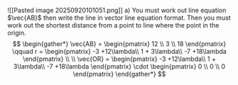 ![[Pasted image 20250920101051.png]]
a) You must work out line equation $\vec{AB}$ then write the line in vector line  equation format.  Then you must work out the shortest distance from a point to line where the point in the origin.
$$
\begin{gather*}
\vec{AB} = \begin{pmatrix}
12 \\
3 \\
18
\end{pmatrix} \qquad r = \begin{pmatrix}
-3 +12\lambda\\
1 + 3\lambda\\
-7 +18\lambda
\end{pmatrix} \\ \\
\vec{OR} = \begin{pmatrix}
-3 +12\lambda\\
1 + 3\lambda\\
-7 +18\lambda
\end{pmatrix} \cdot  \begin{pmatrix}
0  \\
0 \\
0
\end{pmatrix}
\end{gather*}
$$
